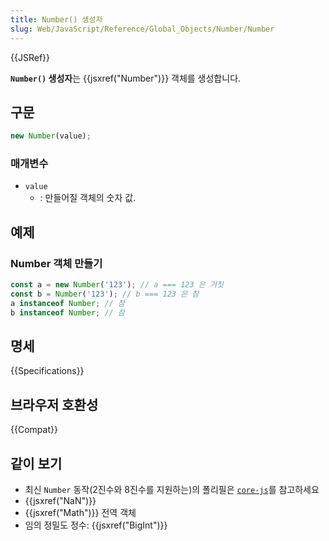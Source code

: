 ```yaml
---
title: Number() 생성자
slug: Web/JavaScript/Reference/Global_Objects/Number/Number
---
```


{{JSRef}}

**`Number()` 생성자**는 {{jsxref("Number")}} 객체를 생성합니다.

## 구문

```js
new Number(value);
```

### 매개변수

- `value`
  - : 만들어질 객체의 숫자 값.

## 예제

### Number 객체 만들기

```js
const a = new Number('123'); // a === 123 은 거짓
const b = Number('123'); // b === 123 은 참
a instanceof Number; // 참
b instanceof Number; // 참
```

## 명세

{{Specifications}}

## 브라우저 호환성

{{Compat}}

## 같이 보기

- 최신 `Number` 동작(2진수와 8진수를 지원하는)의 폴리필은 [`core-js`](https://github.com/zloirock/core-js#ecmascript-number)를 참고하세요
- {{jsxref("NaN")}}
- {{jsxref("Math")}} 전역 객체
- 임의 정밀도 정수: {{jsxref("BigInt")}}
